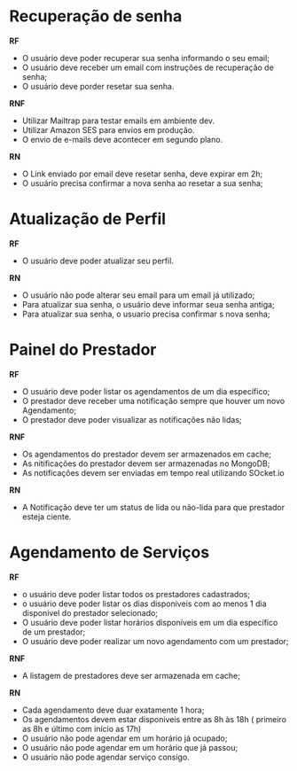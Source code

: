 # Recuperação de senha

**RF**

- O usuário deve poder recuperar sua senha informando o seu email;
- O usuário deve receber um email com instruções de recuperação de senha;
- O usuário deve porder resetar sua senha.

**RNF**

- Utilizar Mailtrap para testar emails em ambiente dev.
- Utilizar Amazon SES para envios em produção.
- O envio de e-mails deve acontecer em segundo plano.

**RN**

- O Link enviado por email deve resetar senha, deve expirar em 2h;
- O usuário precisa confirmar a nova senha ao resetar a sua senha;

# Atualização de Perfil

**RF**

- O usuário deve poder atualizar seu perfil.

**RN**

- O usuário não pode alterar seu email para um email já utilizado;
- Para atualizar sua senha, o usuário deve informar seua senha antiga;
- Para atualizar sua senha, o usuario precisa confirmar s nova senha;


# Painel do Prestador

**RF**

- O usuário deve poder listar os agendamentos de um dia específico;
- O prestador deve receber uma notificação sempre que houver um novo Agendamento;
- O prestador deve poder visualizar as notificações não lidas;

**RNF**

- Os agendamentos do prestador devem ser armazenados em cache;
- As nitificações do prestador devem ser armazenadas no MongoDB;
- As notificações devem ser enviadas em tempo real utilizando SOcket.io

**RN**

- A Notificação deve ter um status de lida ou não-lida para que prestador esteja ciente.


# Agendamento de Serviços

**RF**

- o usuário deve poder listar todos os prestadores cadastrados;
- o usuário deve poder listar os dias disponiveis com ao menos 1 dia disponivel do prestador selecionado;
- O usuário deve poder listar horários disponíveis em um dia específico de um prestador;
- O usuário deve poder realizar um novo agendamento com um prestador;

**RNF**

- A listagem de prestadores deve ser armazenada em cache;

**RN**

- Cada agendamento deve duar exatamente 1 hora;
- Os agendamentos devem estar disponiveis entre as 8h às 18h ( primeiro as 8h e último com início as 17h)
- O usuário não pode agendar em um horário já ocupado;
- O usuário não pode agendar em um horário que já passou;
- O usuário não pode agendar serviço consigo.
